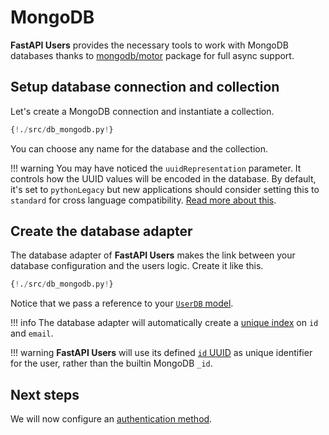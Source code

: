 # MongoDB

**FastAPI Users** provides the necessary tools to work with MongoDB databases thanks to [mongodb/motor](https://github.com/mongodb/motor) package for full async support.

## Setup database connection and collection

Let's create a MongoDB connection and instantiate a collection.

```py hl_lines="23 24 25 26"
{!./src/db_mongodb.py!}
```

You can choose any name for the database and the collection.

!!! warning
    You may have noticed the `uuidRepresentation` parameter. It controls how the UUID values will be encoded in the database. By default, it's set to `pythonLegacy` but new applications should consider setting this to `standard` for cross language compatibility. [Read more about this](https://pymongo.readthedocs.io/en/stable/api/pymongo/mongo_client.html#pymongo.mongo_client.MongoClient).

## Create the database adapter

The database adapter of **FastAPI Users** makes the link between your database configuration and the users logic. Create it like this.

```py hl_lines="34"
{!./src/db_mongodb.py!}
```

Notice that we pass a reference to your [`UserDB` model](../model.md).

!!! info
    The database adapter will automatically create a [unique index](https://docs.mongodb.com/manual/core/index-unique/) on `id` and `email`.

!!! warning
    **FastAPI Users** will use its defined [`id` UUID](../model.md) as unique identifier for the user, rather than the builtin MongoDB `_id`.

## Next steps

We will now configure an [authentication method](../authentication/index.md).
